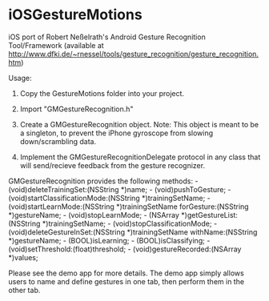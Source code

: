 iOSGestureMotions
=================

iOS port of Robert Neßelrath's Android Gesture Recognition Tool/Framework (available at http://www.dfki.de/~rnessel/tools/gesture_recognition/gesture_recognition.htm)

Usage:
1. Copy the GestureMotions folder into your project.

2. Import "GMGestureRecognition.h"

3. Create a GMGestureRecognition object.
Note: This object is meant to be a singleton, to prevent the iPhone gyroscope from slowing down/scrambling data.

4. Implement the GMGestureRecognitionDelegate protocol in any class that will send/recieve feedback from the gesture recognizer.

GMGestureRecognition provides the following methods:
    - (void)deleteTrainingSet:(NSString *)name;
    - (void)pushToGesture;
    - (void)startClassificationMode:(NSString *)trainingSetName;
    - (void)startLearnMode:(NSString *)trainingSetName forGesture:(NSString *)gestureName;
    - (void)stopLearnMode;
    - (NSArray *)getGestureList:(NSString *)trainingSetName;
    - (void)stopClassificationMode;
    - (void)deleteGestureInSet:(NSString *)trainingSetName withName:(NSString *)gestureName;
    - (BOOL)isLearning;
    - (BOOL)isClassifying;
    - (void)setThreshold:(float)threshold;
    - (void)gestureRecorded:(NSArray *)values;

Please see the demo app for more details. The demo app simply allows users to name and define gestures in one tab, then perform them in the other tab.
